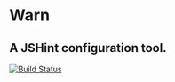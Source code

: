 # Warn
## A JSHint configuration tool.
[![Build Status](https://secure.travis-ci.org/fivetanley/warn.js.png)](http://travis-ci.org/fivetanley/warn.js)
